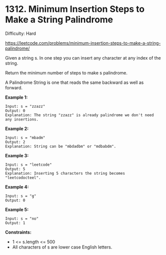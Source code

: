# 1312. Minimum Insertion Steps to Make a String Palindrome

Difficulty: Hard

https://leetcode.com/problems/minimum-insertion-steps-to-make-a-string-palindrome/

Given a string s. In one step you can insert any character at any index of the string.

Return the minimum number of steps to make s palindrome.

A Palindrome String is one that reads the same backward as well as forward.

**Example 1:**
```
Input: s = "zzazz"
Output: 0
Explanation: The string "zzazz" is already palindrome we don't need any insertions.
```

**Example 2:**
```
Input: s = "mbadm"
Output: 2
Explanation: String can be "mbdadbm" or "mdbabdm".
```

**Example 3:**
```
Input: s = "leetcode"
Output: 5
Explanation: Inserting 5 characters the string becomes "leetcodocteel".
```

**Example 4:**
```
Input: s = "g"
Output: 0
```

**Example 5:**
```
Input: s = "no"
Output: 1
```

**Constraints:**

* 1 <= s.length <= 500
* All characters of s are lower case English letters.
